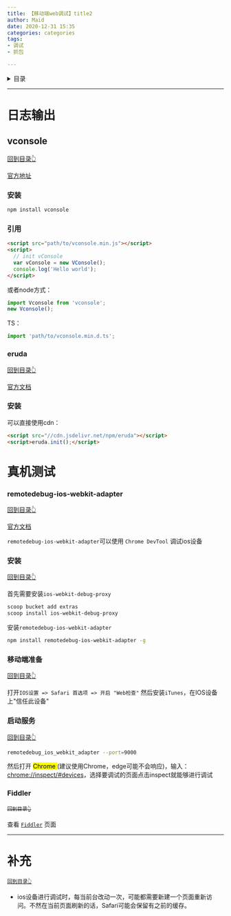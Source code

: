 ```yaml
---
title: 【移动端web调试】title2  
author: Maid  
date: 2020-12-31 15:35  
categories: categories  
tags:
- 调试
- 抓包  

---
```

<a id="toc"></a>
<details><summary>目录</summary>

- [日志输出](#日志输出)
  - [vconsole](#vconsole)
    - [安装](#安装)
    - [引用](#引用)
    - [eruda](#eruda)
    - [安装](#安装-1)
- [真机测试](#真机测试)
    - [remotedebug-ios-webkit-adapter](#remotedebug-ios-webkit-adapter)
    - [安装](#安装-2)
    - [移动端准备](#移动端准备)
    - [启动服务](#启动服务)
    - [Fiddler](#fiddler)
- [补充](#补充)

</details>

---



# 日志输出
## vconsole
[回到目录👆](#toc)
 
[官方地址](https://github.com/Tencent/vConsole)
### 安装

```bash
npm install vconsole
```


### 引用

```html
<script src="path/to/vconsole.min.js"></script>
<script>
  // init vConsole
  var vConsole = new VConsole();
  console.log('Hello world');
</script>
```

或者node方式：

```js
import Vconsole from 'vconsole';
new Vconsole();
```

TS：
```ts
import 'path/to/vconsole.min.d.ts';
```

### eruda
[回到目录👆](#toc)

[官方文档](https://github.com/liriliri/eruda/blob/master/doc/README_CN.md)

### 安装
可以直接使用cdn：
```html
<script src="//cdn.jsdelivr.net/npm/eruda"></script>
<script>eruda.init();</script>
```



# 真机测试
### remotedebug-ios-webkit-adapter
[回到目录👆](#toc)

[官方文档](https://github.com/RemoteDebug/remotedebug-ios-webkit-adapter)

`remotedebug-ios-webkit-adapter`可以使用 `Chrome DevTool` 调试ios设备

### 安装
[回到目录👆](#toc)

首先需要安装`ios-webkit-debug-proxy`

```bash
scoop bucket add extras
scoop install ios-webkit-debug-proxy
```

安装`remotedebug-ios-webkit-adapter` 

```bash
npm install remotedebug-ios-webkit-adapter -g
```
### 移动端准备
[回到目录👆](#toc)
 
打开`IOS设置 => Safari 首选项 => 开启 "Web检查"`
然后安装`iTunes`，在IOS设备上"信任此设备"

### 启动服务
[回到目录👆](#toc)

```bash
remotedebug_ios_webkit_adapter --port=9000
```
然后打开 <mark> Chrome </mark> (建议使用Chrome，edge可能不会响应)，输入：[chrome://inspect/#devices](chrome://inspect/#devices)，选择要调试的页面点击inspect就能够进行调试

### Fiddler
[<sub>回到目录👆<sub>](#toc)

查看 [`Fiddler`](./Fiddler.md) 页面

---
# 补充 
[<font style="font-size:14px">`回到目录👆`</font>](#toc)

- ios设备进行调试时，每当前台改动一次，可能都需要新建一个页面重新访问。不然在当前页面刷新的话，Safari可能会保留有之前的缓存。




